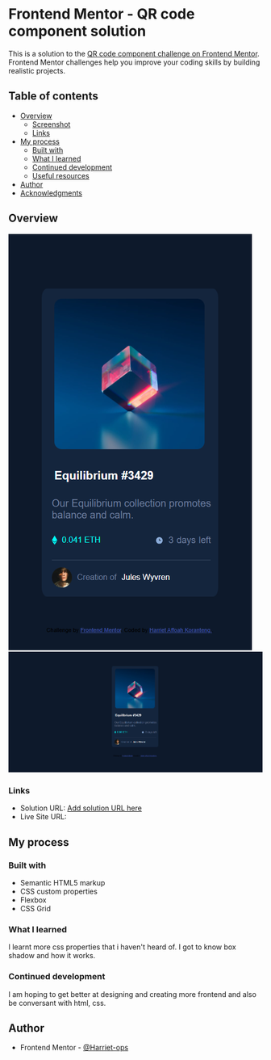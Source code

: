 # Frontend Mentor - QR code component solution

This is a solution to the [QR code component challenge on Frontend Mentor](https://www.frontendmentor.io/challenges/qr-code-component-iux_sIO_H). Frontend Mentor challenges help you improve your coding skills by building realistic projects. 

## Table of contents

- [Overview](#overview)
  - [Screenshot](#screenshot)
  - [Links](#links)
- [My process](#my-process)
  - [Built with](#built-with)
  - [What I learned](#what-i-learned)
  - [Continued development](#continued-development)
  - [Useful resources](#useful-resources)
- [Author](#author)
- [Acknowledgments](#acknowledgments)



## Overview
![screenshot](image-mobile.png)
![screenshot-2](image-desktop.png)


### Links

- Solution URL: [Add solution URL here](https://your-solution-url.com)
- Live Site URL: 

## My process

### Built with

- Semantic HTML5 markup
- CSS custom properties
- Flexbox
- CSS Grid


### What I learned
I learnt more css properties that i haven't heard of. I got to know box shadow and how it works.

### Continued development
I am hoping to get better at designing and creating more frontend and also be conversant with html, css.


## Author

- Frontend Mentor - [@Harriet-ops](https://www.frontendmentor.io/profile/Harriet-ops)
